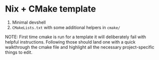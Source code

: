 
# Nix + CMake template

1. Minimal devshell
2. `CMakeLists.txt` with some additional helpers in `cmake/`

NOTE: First time cmake is run for a template it will deliberately fail with helpful instructions.
Following those should land one with a quick walkthrough the cmake file and highlight all the
necessary project-specific things to edit.
